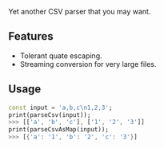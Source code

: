 <!--
This README describes the package. If you publish this package to pub.dev,
this README's contents appear on the landing page for your package.

For information about how to write a good package README, see the guide for
[writing package pages](https://dart.dev/guides/libraries/writing-package-pages).

For general information about developing packages, see the Dart guide for
[creating packages](https://dart.dev/guides/libraries/create-library-packages)
and the Flutter guide for
[developing packages and plugins](https://flutter.dev/developing-packages).
-->

Yet another CSV parser that you may want.

## Features

- Tolerant quate escaping.
- Streaming conversion for very large files.

## Usage

```dart
const input = 'a,b,c\n1,2,3';
print(parseCsv(input));
>>> [['a', 'b', 'c'], ['1', '2', '3']]
print(parseCsvAsMap(input));
>>> [{'a': '1', 'b': '2', 'c': '3'}]
```

